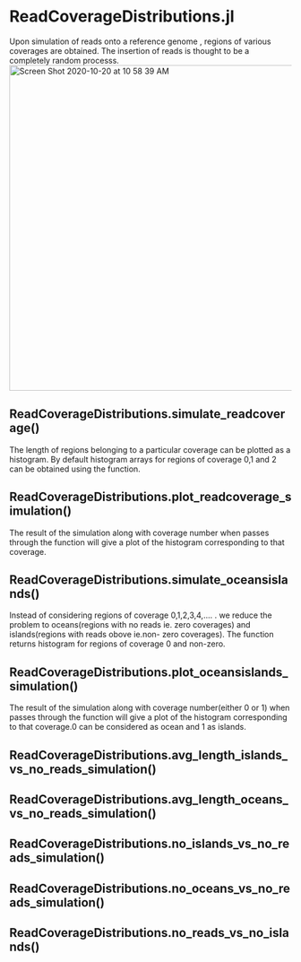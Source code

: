 # ReadCoverageDistributions.jl

Upon simulation of reads onto a reference genome , regions of various coverages are obtained. The insertion of reads is thought to be a completely random processs. 
<img width="581" alt="Screen Shot 2020-10-20 at 10 58 39 AM" src="https://user-images.githubusercontent.com/68704516/125725854-0ad6a382-f8e3-49f4-8bad-7bd700e24092.png">

## ReadCoverageDistributions.simulate_readcoverage()
The length of regions belonging to a particular coverage can be plotted as a histogram. By default histogram arrays for regions of coverage 0,1 and 2 can be obtained using the function. 

## ReadCoverageDistributions.plot_readcoverage_simulation()
The result of the simulation along with coverage number when passes through the function will give a plot of the histogram corresponding to that coverage.

## ReadCoverageDistributions.simulate_oceansislands()
Instead of considering regions of coverage 0,1,2,3,4,.... . we reduce the problem to oceans(regions with no reads ie. zero coverages) and islands(regions with reads obove ie.non- zero coverages). The function returns histogram for regions of coverage 0 and non-zero.

## ReadCoverageDistributions.plot_oceansislands_simulation()
The result of the simulation along with coverage number(either 0 or 1) when passes through the function will give a plot of the histogram corresponding to that coverage.0 can be considered as ocean and 1 as islands.

## ReadCoverageDistributions.avg_length_islands_vs_no_reads_simulation()

## ReadCoverageDistributions.avg_length_oceans_vs_no_reads_simulation()

## ReadCoverageDistributions.no_islands_vs_no_reads_simulation()
## ReadCoverageDistributions.no_oceans_vs_no_reads_simulation()
## ReadCoverageDistributions.no_reads_vs_no_islands()


